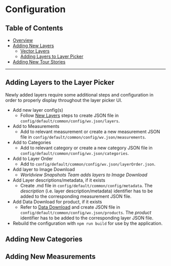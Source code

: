 # Configuration

## Table of Contents

* [Overview](configuration.md)
* [Adding New Layers](layers.md)
  * [Vector Layers](vectors.md)
  * [Adding Layers to Layer Picker](product_picker.md)
* [Adding New Tour Stories](tour_stories.md)

---

## Adding Layers to the Layer Picker

Newly added layers require some additional steps and configuration in order to properly display throughout the layer picker UI.

* Add new layer config(s)
  * Follow [New Layers](layers.md) steps to create JSON file in `config/default/common/config/wv.json/layers`.
* Add to Measurements
  * Add to relevant measurement or create a new measurement JSON file in `config/default/common/config/wv.json/measurements`.
* Add to Categories
  * Add to relevant category or create a new category JSON file in `config/default/common/config/wv.json/categories`.
* Add to Layer Order
  * Add to `config/default/common/config/wv.json/layerOrder.json`.
* Add layer to Image Download
  * *Worldview Snapshots Team adds layers to Image Download*
* Add Layer descriptions/metadata, if it exists
  * Create .md file in `config/default/common/config/metadata`. The *description* (i.e. layer description/metadata) identifier has to be added to the corresponding measurement JSON file.
* Add Data Download for product, if it exists
  * Refer to [Data Download](../data_download.md) and create JSON file in `config/default/common/config/wv.json/products`. The *product* identifier has to be added to the corresponding layer JSON file.
* Rebuild the configuration with `npm run build` for use by the application.

## Adding New Categories

## Adding New Measurements